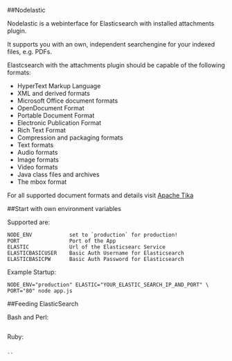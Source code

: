 ##Nodelastic

Nodelastic is a webinterface for Elasticsearch with installed attachments plugin.

It supports you with an own, independent searchengine for your indexed files, e.g. PDFs.

Elastcsearch with the attachments plugin should be capable of the following formats:

 * HyperText Markup Language
 * XML and derived formats
 * Microsoft Office document formats
 * OpenDocument Format
 * Portable Document Format
 * Electronic Publication Format
 * Rich Text Format
 * Compression and packaging formats
 * Text formats
 * Audio formats
 * Image formats
 * Video formats
 * Java class files and archives
 * The mbox format

For all supported document formats and details visit [Apache Tika](http://tika.apache.org/1.2/formats.html)


##Start with own environment variables

Supported are:

```
NODE_ENV            set to `production` for production!
PORT                Port of the App
ELASTIC             Url of the Elasticsearc Service
ELASTICBASICUSER    Basic Auth Username for Elasticsearch
ELASTICBASICPW      Basic Auth Password for Elasticsearch
```

Example Startup:

```
NODE_ENV="production" ELASTIC="YOUR_ELASTIC_SEARCH_IP_AND_PORT" \
PORT="80" node app.js
```

##Feeding ElasticSearch

Bash and Perl:

```

```

Ruby:

```

``